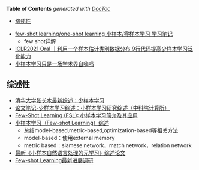 <!-- START doctoc generated TOC please keep comment here to allow auto update -->
<!-- DON'T EDIT THIS SECTION, INSTEAD RE-RUN doctoc TO UPDATE -->
**Table of Contents**  *generated with [DocToc](https://github.com/thlorenz/doctoc)*

- [综述性](#%E7%BB%BC%E8%BF%B0%E6%80%A7)

<!-- END doctoc generated TOC please keep comment here to allow auto update -->


- [few-shot learning/one-shot learning 小样本/零样本学习 学习笔记](https://zhuanlan.zhihu.com/p/491874355)
  - few shot详解
- [ICLR2021 Oral ｜利用一个样本估计类别数据分布 9行代码提高少样本学习泛化能力](https://mp.weixin.qq.com/s?__biz=MzI4MDYzNzg4Mw==&mid=2247522643&idx=3&sn=60cd51528782a6126ca0113fd9c3cab9&chksm=ebb7a187dcc0289130ae0414d84764193b3aebdc6a8e049c9a9c70869de87824c547286940ea&mpshare=1&scene=24&srcid=01166T1Y6rSZMCSex6proUEv&sharer_sharetime=1610754651528&sharer_shareid=9d627645afe156ff11b0a8519d982bcd&exportkey=A4rWklIYxqPLyP3diHY%2Fyh0%3D&pass_ticket=FVXzVd6yWxG%2B0cVb1fBXuMn3sRqbaPHr1VXt2A%2BQ1R%2FpI%2Fpfv01eV0arVDwW0wda&wx_header=0#rd)
- [小样本学习只是一场学术界自嗨吗](https://mp.weixin.qq.com/s/hRoFMGtNg6OX_Ik5OpUXAQ)


## 综述性

- [清华大学张长水最新综述：少样本学习](https://zhuanlan.zhihu.com/p/272705459)
- [论文笔记-少样本学习综述：小样本学习研究综述（中科院计算所）](https://zhuanlan.zhihu.com/p/389781532#:~:text=%E6%9C%AC%E6%96%87%E5%B0%86%E5%B0%8F%E6%A0%B7%E6%9C%AC%E5%AD%A6%E4%B9%A0,%E6%8D%AE%E5%A2%9E%E5%BC%BA%E3%80%81%E8%BF%81%E7%A7%BB%E5%AD%A6%E4%B9%A0)
- [Few-Shot Learning (FSL): 小样本学习简介及其应用](https://blog.csdn.net/qq_26815239/article/details/114372563)
- [小样本学习（Few-shot Learning）综述](https://zhuanlan.zhihu.com/p/61215293)
  - 总结model-based,metric-based,optimization-based等相关方法
  - model-based：使用external memory
  - metric based：siamese network，match network，relation network
- [最新《小样本自然语言处理的元学习》综述论文](https://mp.weixin.qq.com/s?__biz=MzU2OTA0NzE2NA==&mid=2247532727&idx=5&sn=cc0de7e47dc9216d7f29bb81c46fdca3&chksm=fc86a1a4cbf128b2db3c3d2c164620de29f103714595e48f2482415726a42038b6f19d35ac0b&mpshare=1&scene=24&srcid=07315jMbaBLUv500aiiGK2K2&sharer_sharetime=1596189618583&sharer_shareid=9d627645afe156ff11b0a8519d982bcd&exportkey=A9Ar%2B%2BYLhXEtDDtsMZwbR8E%3D&pass_ticket=IL%2BeHRprAt5yAlLjjC250jaLkeHDOYyDyV4vRbYX%2F0r7c3KJ%2FwPqrBhOiTesV9Z9&wx_header=0#rd)
- [Few-shot Learning最新进展调研](https://zhuanlan.zhihu.com/p/161233926)